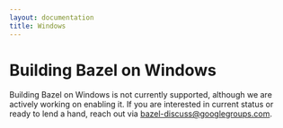 ```yaml
---
layout: documentation
title: Windows
---
```


Building Bazel on Windows
=========================

Building Bazel on Windows is not currently supported, although we are actively
working on enabling it. If you are interested in current status or ready to
lend a hand, reach out via bazel-discuss@googlegroups.com.
